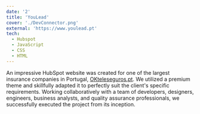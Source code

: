 ```yaml
---
date: '2'
title: 'YouLead'
cover: './DevConnector.png'
external: 'https://www.youlead.pt'
tech:
  - Hubspot
  - JavaScript
  - CSS
  - HTML
---
```


An impressive HubSpot website was created for one of the largest insurance companies in Portugal, <a href="https://okteleseguros.pt">OKteleseguros.pt</a>. We utilized a premium theme and skillfully adapted it to perfectly suit the client's specific requirements. Working collaboratively with a team of developers, designers, engineers, business analysts, and quality assurance professionals, we successfully executed the project from its inception.